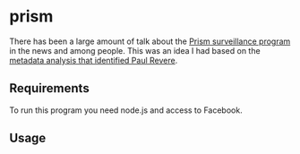 # prism

There has been a large amount of talk about the [Prism surveillance program][prism] in the news and
among people. This was an idea I had based on the [metadata analysis that identified Paul Revere][slate].

## Requirements

To run this program you need node.js and access to Facebook.

## Usage







[prism]: http://en.wikipedia.org/wiki/PRISM_(surveillance_program)
[slate]: http://www.slate.com/articles/health_and_science/science/2013/06/prism_metadata_analysis_paul_revere_identified_by_his_connections_to_other.html
